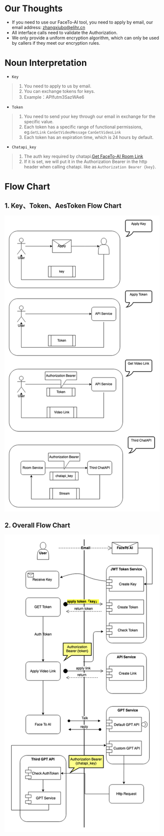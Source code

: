 # Our Thoughts
- If you need to use our FaceTo-AI tool, you need to apply by email, our email address: zhangxiubo@elihr.cn
- All interface calls need to validate the Authorization.
- We only provide a uniform encryption algorithm, which can only be used by callers if they meet our encryption rules.

# Noun Interpretation

* `Key `

> 1. You need to apply to us by email.
> 2. You can exchange tokens for keys.
> 3. Example：APIfutm3SazWAe6

* `Token`

> 1. You need to send your key through our email in exchange for the specific value.
> 2. Each token has a specific range of functional permissions, eg.`GetLink` `CanGetVideoMessage` `CanGetVideoLink`
> 3. Each token has an expiration time, which is 24 hours by default.

* `Chatapi_key`

> 1. The auth key required by chatapi.[Get FaceTo-AI Room Link](api-85139473)
> 2. If it is set, we will put it in the Authorization Bearer in the http header when calling chatapi. like as `Authorization Bearer {key}`.

# Flow Chart

## 1. Key、Token、AesToken Flow Chart
![key、Token、AesToken Flow Chat](./key_Token_AesToken_Flow_Chat.png)

## 2. Overall Flow Chart
![Overall Flow Chart](./Overall_Flow_Chart.png)
